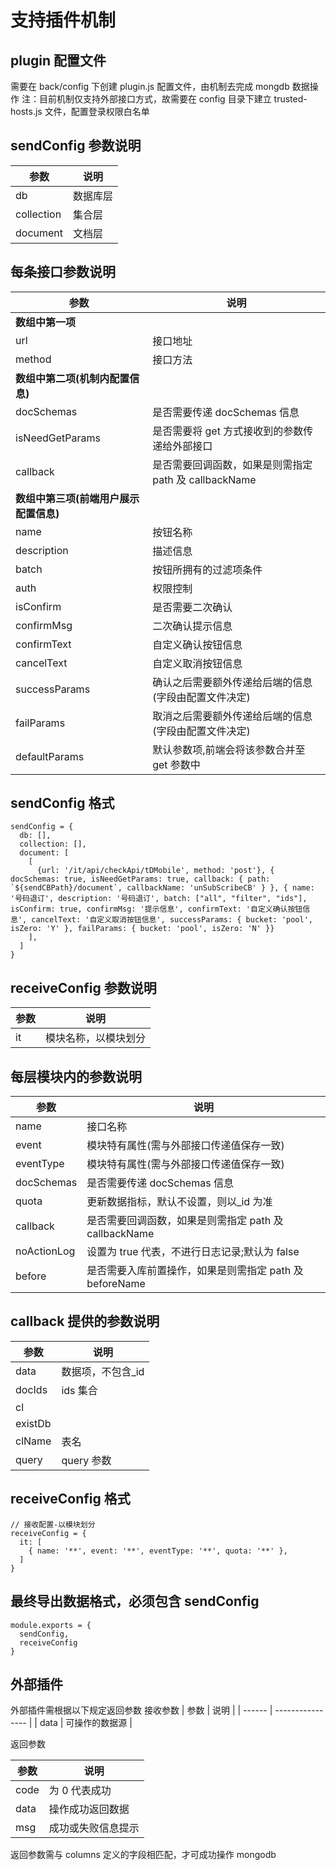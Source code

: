 # 支持插件机制

## plugin 配置文件

需要在 back/config 下创建 plugin.js 配置文件，由机制去完成 mongdb 数据操作
注：目前机制仅支持外部接口方式，故需要在 config 目录下建立 trusted-hosts.js 文件，配置登录权限白名单

## sendConfig 参数说明

| 参数       | 说明     |
| ---------- | -------- |
| db         | 数据库层 |
| collection | 集合层   |
| document   | 文档层   |

## 每条接口参数说明

| 参数                                   | 说明                                                  |
| -------------------------------------- | ----------------------------------------------------- |
| **数组中第一项**                       |                                                       |
| url                                    | 接口地址                                              |
| method                                 | 接口方法                                              |
| **数组中第二项(机制内配置信息)**       |                                                       |
| docSchemas                             | 是否需要传递 docSchemas 信息                          |
| isNeedGetParams                        | 是否需要将 get 方式接收到的参数传递给外部接口         |
| callback                               | 是否需要回调函数，如果是则需指定 path 及 callbackName |
| **数组中第三项(前端用户展示配置信息)** |                                                       |
| name                                   | 按钮名称                                              |
| description                            | 描述信息                                              |
| batch                                  | 按钮所拥有的过滤项条件                                |
| auth                                   | <Array> 权限控制                                      |
| isConfirm                              | 是否需要二次确认                                      |
| confirmMsg                             | 二次确认提示信息                                      |
| confirmText                            | 自定义确认按钮信息                                    |
| cancelText                             | 自定义取消按钮信息                                    |
| successParams                          | 确认之后需要额外传递给后端的信息(字段由配置文件决定)  |
| failParams                             | 取消之后需要额外传递给后端的信息(字段由配置文件决定)  |
| defaultParams                          | 默认参数项,前端会将该参数合并至 get 参数中            |

## sendConfig 格式

```
sendConfig = {
  db: [],
  collection: [],
  document: [
    [
      {url: '/it/api/checkApi/tDMobile', method: 'post'}, { docSchemas: true, isNeedGetParams: true, callback: { path: `${sendCBPath}/document`, callbackName: 'unSubScribeCB' } }, { name: '号码退订', description: '号码退订', batch: ["all", "filter", "ids"], isConfirm: true, confirmMsg: '提示信息', confirmText: '自定义确认按钮信息', cancelText: '自定义取消按钮信息', successParams: { bucket: 'pool', isZero: 'Y' }, failParams: { bucket: 'pool', isZero: 'N' }}
    ],
  ]
}
```

## receiveConfig 参数说明

| 参数 | 说明                 |
| ---- | -------------------- |
| it   | 模块名称，以模块划分 |

## 每层模块内的参数说明

| 参数        | 说明                                                    |
| ----------- | ------------------------------------------------------- |
| name        | 接口名称                                                |
| event       | 模块特有属性(需与外部接口传递值保存一致)                |
| eventType   | 模块特有属性(需与外部接口传递值保存一致)                |
| docSchemas  | 是否需要传递 docSchemas 信息                            |
| quota       | 更新数据指标，默认不设置，则以\_id 为准                 |
| callback    | 是否需要回调函数，如果是则需指定 path 及 callbackName   |
| noActionLog | 设置为 true 代表，不进行日志记录;默认为 false           |
| before      | 是否需要入库前置操作，如果是则需指定 path 及 beforeName |

## callback 提供的参数说明

| 参数    | 说明               |
| ------- | ------------------ |
| data    | 数据项，不包含\_id |
| docIds  | ids 集合           |
| cl      |                    |
| existDb |                    |
| clName  | 表名               |
| query   | query 参数         |

## receiveConfig 格式

```
// 接收配置-以模块划分
receiveConfig = {
  it: [
    { name: '**', event: '**', eventType: '**', quota: '**' },
  ]
}
```

## 最终导出数据格式，必须包含 sendConfig

```
module.exports = {
  sendConfig,
  receiveConfig
}
```

## 外部插件

外部插件需根据以下规定返回参数
接收参数
| 参数 | 说明 |
| ------ | ---------------- |
| data | 可操作的数据源 |

返回参数

| 参数 | 说明               |
| ---- | ------------------ |
| code | 为 0 代表成功      |
| data | 操作成功返回数据   |
| msg  | 成功或失败信息提示 |

返回参数需与 columns 定义的字段相匹配，才可成功操作 mongodb

